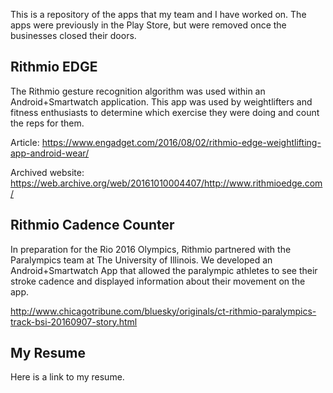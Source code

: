 This is a repository of the apps that my team and I have worked on. The apps were previously in the Play Store, but were removed once the businesses closed their doors.

## Rithmio EDGE

The Rithmio gesture recognition algorithm was used within an Android+Smartwatch application.  This app was used by weightlifters and fitness enthusiasts to determine which exercise they were doing and count the reps for them.

Article:
https://www.engadget.com/2016/08/02/rithmio-edge-weightlifting-app-android-wear/

Archived website:
https://web.archive.org/web/20161010004407/http://www.rithmioedge.com/

## Rithmio Cadence Counter

In preparation for the Rio 2016 Olympics, Rithmio partnered with the Paralympics team at The University of Illinois.  We developed an Android+Smartwatch App that allowed the paralympic athletes to see their stroke cadence and displayed information about their movement on the app.

http://www.chicagotribune.com/bluesky/originals/ct-rithmio-paralympics-track-bsi-20160907-story.html

## My Resume

Here is a link to my resume.
